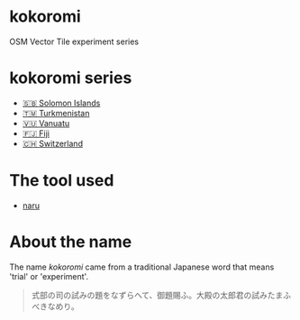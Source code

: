# kokoromi
OSM Vector Tile experiment series

# kokoromi series
- [🇸🇧 Solomon Islands](https://github.com/optgeo/kokoromi-sb)
- [🇹🇲 Turkmenistan](https://github.com/optgeo/kokoromi-tm)
- [🇻🇺 Vanuatu](https://github.com/optgeo/kokoromi-vu)
- [🇫🇯 Fiji](https://github.com/optgeo/kokoromi-fj)
- [🇨🇭 Switzerland](https://github.com/optgeo/kokoromi-ch)

# The tool used
- [naru](https://github.com/unvt/naru)

# About the name
The name *kokoromi* came from a traditional Japanese word that means 'trial' or 'experiment'. 

> 式部の司の試みの題をなずらへて、御題賜ふ。大殿の太郎君の試みたまふべきなめり。
